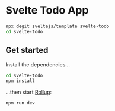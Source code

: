 # Svelte Todo App

```bash
npx degit sveltejs/template svelte-todo
cd svelte-todo
```

## Get started

Install the dependencies...

```bash
cd svelte-todo
npm install
```

...then start [Rollup](https://rollupjs.org):

```bash
npm run dev
```